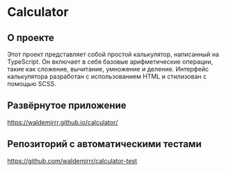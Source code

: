 # Calculator

## О проекте
Этот проект представляет собой простой калькулятор, написанный на TypeScript. Он включает в себя базовые арифметические операции, такие как сложение, вычитание, умножение и деление. Интерфейс калькулятора разработан с использованием HTML и стилизован с помощью SCSS.

## Развёрнутое приложение
https://waldemirrr.github.io/calculator/

## Репозиторий с автоматическими тестами
https://github.com/waldemirrr/calculator-test
